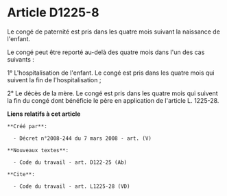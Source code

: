 # Article D1225-8

Le congé de paternité est pris dans les quatre mois suivant la naissance de l'enfant. 

Le congé peut être reporté au-delà des quatre mois dans l'un des cas suivants : 

1° L'hospitalisation de l'enfant. Le congé est pris dans les quatre mois qui suivent la fin de l'hospitalisation ; 

2° Le décès de la mère. Le congé est pris dans les quatre mois qui suivent la fin du congé dont bénéficie le père en
application de l'article L. 1225-28.

**Liens relatifs à cet article**

	**Créé par**:

	  - Décret n°2008-244 du 7 mars 2008 - art. (V)

	**Nouveaux textes**:

	  - Code du travail - art. D122-25 (Ab)

	**Cite**:

	  - Code du travail - art. L1225-28 (VD)
